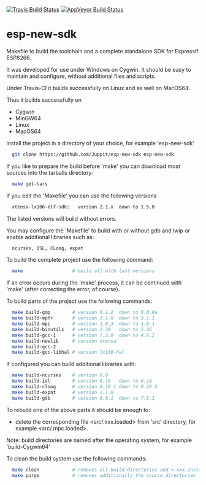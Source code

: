 [![Travis Build Status](https://travis-ci.org/Juppit/esp-new-sdk.svg?branch=master)](https://travis-ci.org/Juppit/esp-new-sdk)
[![AppVeyor Build Status](https://ci.appveyor.com/api/projects/status/github/Juppit/esp-new-sdk?svg=true)](https://ci.appveyor.com/project/Juppit/esp-new-sdk)
# esp-new-sdk

Makefile to build the toolchain and a complete standalone SDK for Espressif ESP8266.

It was developed for use under Windows on Cygwin. It should be easy to maintain and configure, without additional files and scripts.

Under Travis-CI it builds successfully on Linux and as well on MacOS64.

Thus it builds successfully on
- Cygwin
- MinGW64
- Linux
- MacOS64

Install the project in a directory of your choice, for example 'esp-new-sdk'
```bash
  git clone https://github.com/Juppit/esp-new-sdk esp-new-sdk
```

If you like to prepare the build before 'make' you can download most sources into the tarballs directory:
```bash
  make get-tars
```

If you edit the 'Makefile' you can use the following versions
```bash
  xtensa-lx106-elf-sdk:   version 2.1.x  down to 1.5.0
```
The listed versions will build without errors.

You may configure the 'Makefile' to build with or without gdb and lwip
or enable additional libraries such as:
```bash
  ncurses, ISL, CLoog, expat
```

To build the complete project use the following command:
```bash
  make                  # build all with last versions
```
If an error occurs during the 'make' process, it can be continued with 'make' (after correcting the error, of course).

To build parts of the project use the following commands:
```bash
  make build-gmp        # version 6.1.2  down to 6.0.0a
  make build-mpfr       # version 3.1.6  down to 3.1.1
  make build-mpc        # version 1.0.3  down to 1.0.1
  make build-binutils   # version 2.30   down to 2.26
  make build-gcc-1      # version 7.2.0  down to 4.8.2
  make build-newlib     # version xtensa
  make build-gcc-2
  make build-gcc-libhal # version lx106-hal
  ```

If configured you can build additional libraries with:
```bash
  make build-ncurses    # version 6.0
  make build-isl        # version 0.18   down to 0.14
  make build-cloog      # version 0.18.1 down to 0.18.4
  make build-expat      # version 2.1.0
  make build-gdb        # version 8.0.1  down to 7.5.1
  ```

To rebuild one of the above parts it should be enough to:
- delete the corresponding file <src/.xxx.loaded> from 'src' directory, for example <src/.mpc.loaded>.

Note: build directories are named after the operating system, for example 'build-Cygwin64'

To clean the build system use the following commands:
```bash
  make clean            # removes all build directories and <.xxx.installed> marker
  make purge            # removes additionally the source directories
```
